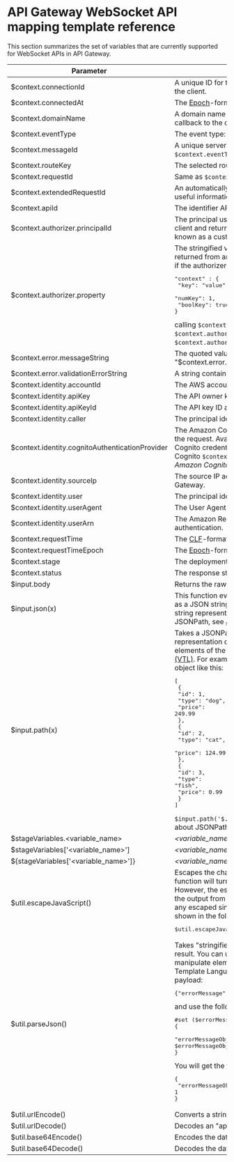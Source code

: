 # API Gateway WebSocket API mapping template reference<a name="apigateway-websocket-api-mapping-template-reference"></a>

This section summarizes the set of variables that are currently supported for WebSocket APIs in API Gateway\.


| Parameter | Description | 
| --- | --- | 
| $context\.connectionId |  A unique ID for the connection that can be used to make a callback to the client\.  | 
| $context\.connectedAt |  The [Epoch](https://en.wikipedia.org/wiki/Unix_time)\-formatted connection time\.  | 
| $context\.domainName |  A domain name for the WebSocket API\. This can be used to make a callback to the client \(instead of a hard\-coded value\)\.  | 
| $context\.eventType |  The event type: `CONNECT`, `MESSAGE`, or `DISCONNECT`\.  | 
| $context\.messageId |  A unique server\-side ID for a message\. Available only when the `$context.eventType` is `MESSAGE`\.  | 
| $context\.routeKey |  The selected route key\.  | 
| $context\.requestId |  Same as `$context.extendedRequestId`\.  | 
| $context\.extendedRequestId | An automatically generated ID for the API call, which contains more useful information for debugging/troubleshooting\. | 
| $context\.apiId |  The identifier API Gateway assigns to your API\.  | 
| $context\.authorizer\.principalId |  The principal user identification associated with the token sent by the client and returned from an API Gateway Lambda authorizer \(formerly known as a custom authorizer\) Lambda function\.  | 
| $context\.authorizer\.property |  The stringified value of the specified key\-value pair of the `context` map returned from an API Gateway Lambda authorizer function\. For example, if the authorizer returns the following `context` map:  <pre>"context" : {<br />  "key": "value",<br />  "numKey": 1,<br />  "boolKey": true<br />}</pre> calling `$context.authorizer.key` returns the `"value"` string, calling `$context.authorizer.numKey` returns the `"1"` string, and calling `$context.authorizer.boolKey` returns the `"true"` string\.  | 
| $context\.error\.messageString | The quoted value of $context\.error\.message, namely "$context\.error\.message"\. | 
| $context\.error\.validationErrorString |  A string containing a detailed validation error message\.  | 
| $context\.identity\.accountId |  The AWS account ID associated with the request\.  | 
| $context\.identity\.apiKey |  The API owner key associated with key\-enabled API request\.  | 
| $context\.identity\.apiKeyId | The API key ID associated with the key\-enabled API request | 
| $context\.identity\.caller |  The principal identifier of the caller making the request\.  | 
| $context\.identity\.cognitoAuthenticationProvider |  The Amazon Cognito authentication provider used by the caller making the request\. Available only if the request was signed with Amazon Cognito credentials\. For information related to this and the other Amazon Cognito `$context` variables, see [Using Federated Identities](https://docs.aws.amazon.com/cognito/latest/developerguide/cognito-identity.html) in the *Amazon Cognito Developer Guide*\.  | 
| $context\.identity\.sourceIp |  The source IP address of the TCP connection making the request to API Gateway\.  | 
| $context\.identity\.user |  The principal identifier of the user making the request\.  | 
| $context\.identity\.userAgent |  The User Agent of the API caller\.  | 
| $context\.identity\.userArn |  The Amazon Resource Name \(ARN\) of the effective user identified after authentication\.  | 
| $context\.requestTime | The [CLF](https://httpd.apache.org/docs/1.3/logs.html#common)\-formatted request time \(dd/MMM/yyyy:HH:mm:ss \+\-hhmm\)\. | 
| $context\.requestTimeEpoch | The [Epoch](https://en.wikipedia.org/wiki/Unix_time)\-formatted request time\. | 
| $context\.stage |  The deployment stage of the API call \(for example, Beta or Prod\)\.  | 
| $context\.status |  The response status\.  | 
| $input\.body | Returns the raw payload as a string\. | 
| $input\.json\(x\) | This function evaluates a JSONPath expression and returns the results as a JSON string\. For example, `$input.json('$.pets')` will return a JSON string representing the pets structure\. For more information about JSONPath, see [JSONPath](http://goessner.net/articles/JsonPath/) or [JSONPath for Java](https://github.com/jayway/JsonPath)\. | 
| $input\.path\(x\) | Takes a JSONPath expression string \(`x`\) and returns a JSON object representation of the result\. This allows you to access and manipulate elements of the payload natively in [Apache Velocity Template Language \(VTL\)](http://velocity.apache.org/engine/devel/vtl-reference-guide.html)\. For example, if the expression `$input.path('$.pets')` returns an object like this: <pre>[<br />  { <br />    "id": 1, <br />    "type": "dog", <br />    "price": 249.99 <br />  }, <br />  { <br />    "id": 2, <br />    "type": "cat", <br />    "price": 124.99 <br />  }, <br />  { <br />    "id": 3, <br />    "type": "fish", <br />    "price": 0.99 <br />  } <br />]</pre> `$input.path('$.pets').count()` would return `"3"`\. For more information about JSONPath, see [JSONPath](http://goessner.net/articles/JsonPath/) or [JSONPath for Java](https://github.com/jayway/JsonPath)\. | 
| $stageVariables\.<variable\_name> |  *<variable\_name>* represents a stage variable name\.  | 
| $stageVariables\['<variable\_name>'\] |  *<variable\_name>* represents any stage variable name\.  | 
| $\{stageVariables\['<variable\_name>'\]\} |  *<variable\_name>* represents any stage variable name\.  | 
| $util\.escapeJavaScript\(\) |  Escapes the characters in a string using JavaScript string rules\.  This function will turn any regular single quotes \(`'`\) into escaped ones \(`\'`\)\. However, the escaped single quotes are not valid in JSON\. Thus, when the output from this function is used in a JSON property, you must turn any escaped single quotes \(`\'`\) back to regular single quotes \(`'`\)\. This is shown in the following example:  <pre> $util.escapeJavaScript(data).replaceAll("\\'","'")</pre>   | 
| $util\.parseJson\(\) |   Takes "stringified" JSON and returns an object representation of the result\. You can use the result from this function to access and manipulate elements of the payload natively in Apache Velocity Template Language \(VTL\)\. For example, if you have the following payload:  <pre>{"errorMessage":"{\"key1\":\"var1\",\"key2\":{\"arr\":[1,2,3]}}"}</pre>  and use the following mapping template  <pre>#set ($errorMessageObj = $util.parseJson($input.path('$.errorMessage')))<br />{<br />   "errorMessageObjKey2ArrVal" : $errorMessageObj.key2.arr[0]<br />}<br /></pre> You will get the following output: <pre>{<br />   "errorMessageObjKey2ArrVal" : 1<br />}<br /></pre>  | 
| $util\.urlEncode\(\) | Converts a string into "application/x\-www\-form\-urlencoded" format\. | 
| $util\.urlDecode\(\) | Decodes an "application/x\-www\-form\-urlencoded" string\. | 
| $util\.base64Encode\(\) | Encodes the data into a base64\-encoded string\. | 
| $util\.base64Decode\(\) | Decodes the data from a base64\-encoded string\. | 